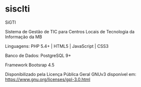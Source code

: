 # sisclti
SiGTI

Sistema de Gestão de TIC para Centros Locais de Tecnologia da Informação da MB

Linguagens: PHP 5.4+ | HTML5 | JavaScript | CSS3

Banco de Dados: PostgreSQL 9+

Framework Bootsrap 4.5

Disponibilizado pela Licença Pública Geral GNUv3 disponível em: https://www.gnu.org/licenses/gpl-3.0.html
